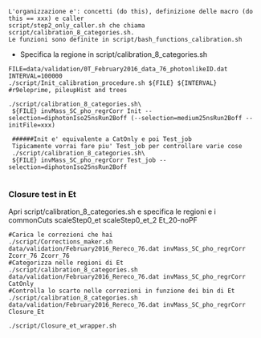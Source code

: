 ```
L'organizzazione e': concetti (do this), definizione delle macro (do this == xxx) e caller
script/step2_only_caller.sh che chiama script/calibration_8_categories.sh.
Le funzioni sono definite in script/bash_functions_calibration.sh
```

* Specifica la regione in script/calibration_8_categories.sh

```
FILE=data/validation/0T_February2016_data_76_photonlikeID.dat
INTERVAL=100000
./script/Init_calibration_procedure.sh ${FILE} ${INTERVAL} #r9eleprime, pileupHist and trees

./script/calibration_8_categories.sh\
 ${FILE} invMass_SC_pho_regrCorr Init --selection=diphotonIso25nsRun2Boff (--selection=medium25nsRun2Boff --initFile=xxx)
 
 ######Init e' equivalente a CatOnly e poi Test_job
 Tipicamente vorrai fare piu' Test_job per controllare varie cose
 ./script/calibration_8_categories.sh\
 ${FILE} invMass_SC_pho_regrCorr Test_job --selection=diphotonIso25nsRun2Boff
 
 ```
### Closure test in Et

Apri script/calibration_8_categories.sh e specifica le regioni e i commonCuts
scaleStep0_et
scaleStep0_et_2
Et_20-noPF 

```
#Carica le correzioni che hai
./script/Corrections_maker.sh data/validation/February2016_Rereco_76.dat invMass_SC_pho_regrCorr Zcorr_76 Zcorr_76
#Categorizza nelle regioni di Et
./script/calibration_8_categories.sh data/validation/February2016_Rereco_76.dat invMass_SC_pho_regrCorr CatOnly
#Controlla lo scarto nelle correzioni in funzione dei bin di Et
./script/calibration_8_categories.sh data/validation/February2016_Rereco_76.dat invMass_SC_pho_regrCorr Closure_Et

./script/Closure_et_wrapper.sh
```
